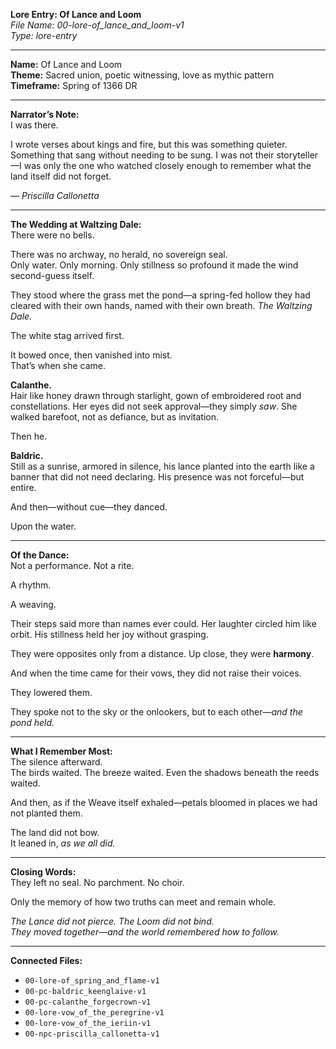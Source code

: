 **Lore Entry: Of Lance and Loom**  
*File Name: 00-lore-of_lance_and_loom-v1*  
*Type: lore-entry*

---

**Name:** Of Lance and Loom  
**Theme:** Sacred union, poetic witnessing, love as mythic pattern  
**Timeframe:** Spring of 1366 DR

---

**Narrator’s Note:**  
I was there.

I wrote verses about kings and fire, but this was something quieter. Something that sang without needing to be sung. I was not their storyteller—I was only the one who watched closely enough to remember what the land itself did not forget.

— *Priscilla Callonetta*

---

**The Wedding at Waltzing Dale:**  
There were no bells.

There was no archway, no herald, no sovereign seal.  
Only water. Only morning. Only stillness so profound it made the wind second-guess itself.

They stood where the grass met the pond—a spring-fed hollow they had cleared with their own hands, named with their own breath. *The Waltzing Dale.*

The white stag arrived first.

It bowed once, then vanished into mist.  
That’s when she came.

**Calanthe.**  
Hair like honey drawn through starlight, gown of embroidered root and constellations. Her eyes did not seek approval—they simply *saw*. She walked barefoot, not as defiance, but as invitation.

Then he.

**Baldric.**  
Still as a sunrise, armored in silence, his lance planted into the earth like a banner that did not need declaring. His presence was not forceful—but entire.

And then—without cue—they danced.

Upon the water.

---

**Of the Dance:**  
Not a performance. Not a rite.

A rhythm.

A weaving.

Their steps said more than names ever could. Her laughter circled him like orbit. His stillness held her joy without grasping.

They were opposites only from a distance. Up close, they were **harmony**.

And when the time came for their vows, they did not raise their voices.

They lowered them.

They spoke not to the sky or the onlookers, but to each other—*and the pond held.*

---

**What I Remember Most:**  
The silence afterward.  
The birds waited. The breeze waited. Even the shadows beneath the reeds waited.

And then, as if the Weave itself exhaled—petals bloomed in places we had not planted them.

The land did not bow.  
It leaned in, *as we all did.*

---

**Closing Words:**  
They left no seal. No parchment. No choir.

Only the memory of how two truths can meet and remain whole.

*The Lance did not pierce. The Loom did not bind.  
They moved together—and the world remembered how to follow.*

---

**Connected Files:**  
- `00-lore-of_spring_and_flame-v1`  
- `00-pc-baldric_keenglaive-v1`  
- `00-pc-calanthe_forgecrown-v1`  
- `00-lore-vow_of_the_peregrine-v1`  
- `00-lore-vow_of_the_ieriin-v1`  
- `00-npc-priscilla_callonetta-v1`
